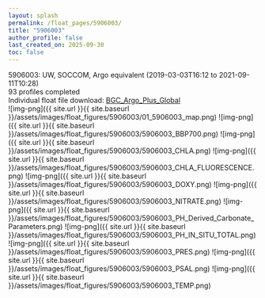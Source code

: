```yaml
---
layout: splash
permalink: /float_pages/5906003/
title: "5906003"
author_profile: false
last_created_on: 2025-09-30
toc: false
---
```

 
5906003: UW, SOCCOM, Argo equivalent (2019-03-03T16:12 to 2021-09-11T10:28)\
93 profiles completed\
Individual float file download: [BGC_Argo_Plus_Global](https://ftp.soest.hawaii.edu/bgc_argo_plus/Individual_Floats/outliers_removed/5906003_Sprof_processed.nc)\
![img-png]({{ site.url }}{{ site.baseurl }}/assets/images/float_figures/5906003/01_5906003_map.png)
![img-png]({{ site.url }}{{ site.baseurl }}/assets/images/float_figures/5906003/5906003_BBP700.png)
![img-png]({{ site.url }}{{ site.baseurl }}/assets/images/float_figures/5906003/5906003_CHLA.png)
![img-png]({{ site.url }}{{ site.baseurl }}/assets/images/float_figures/5906003/5906003_CHLA_FLUORESCENCE.png)
![img-png]({{ site.url }}{{ site.baseurl }}/assets/images/float_figures/5906003/5906003_DOXY.png)
![img-png]({{ site.url }}{{ site.baseurl }}/assets/images/float_figures/5906003/5906003_NITRATE.png)
![img-png]({{ site.url }}{{ site.baseurl }}/assets/images/float_figures/5906003/5906003_PH_Derived_Carbonate_Parameters.png)
![img-png]({{ site.url }}{{ site.baseurl }}/assets/images/float_figures/5906003/5906003_PH_IN_SITU_TOTAL.png)
![img-png]({{ site.url }}{{ site.baseurl }}/assets/images/float_figures/5906003/5906003_PRES.png)
![img-png]({{ site.url }}{{ site.baseurl }}/assets/images/float_figures/5906003/5906003_PSAL.png)
![img-png]({{ site.url }}{{ site.baseurl }}/assets/images/float_figures/5906003/5906003_TEMP.png)
